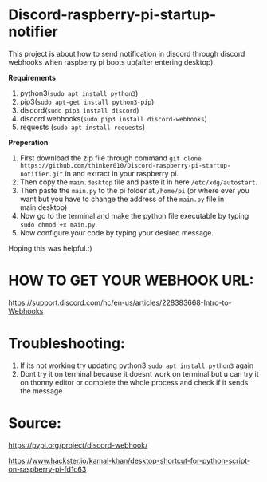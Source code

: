 # Discord-raspberry-pi-startup-notifier
This project is about how to send notification in discord through discord webhooks when raspberry pi boots up(after entering desktop).


**Requirements**
1. python3(`sudo apt install python3`)
2. pip3(`sudo apt-get install python3-pip`)
3. discord(`sudo pip3 install discord`)
4. discord webhooks(`sudo pip3 install discord-webhooks`)
5. requests (`sudo apt install requests`)

**Preperation**

1. First download the zip file through command `git clone https://github.com/thinker010/Discord-raspberry-pi-startup-notifier.git` in  and extract in your raspberry pi.
2. Then copy the `main.desktop` file and paste it in here `/etc/xdg/autostart`.
3. Then paste the `main.py` to the pi folder at `/home/pi` (or where ever you want but you have to change the address of the `main.py` file in main.desktop)
4. Now go to the terminal and make the python file executable by typing `sudo chmod +x main.py`.
5. Now configure your code by typing your desired message.


Hoping this was helpful.:)





# HOW TO GET YOUR WEBHOOK URL:

https://support.discord.com/hc/en-us/articles/228383668-Intro-to-Webhooks



# Troubleshooting:
1. If its not working try updating python3 `sudo apt install python3` again
2. Dont try it on terminal because it doesnt work on terminal but u can try it on thonny editor or complete the whole process and check if it sends the message





# Source: 

https://pypi.org/project/discord-webhook/
        
   https://www.hackster.io/kamal-khan/desktop-shortcut-for-python-script-on-raspberry-pi-fd1c63
